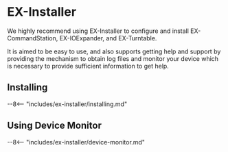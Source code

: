 # EX-Installer

We highly recommend using EX-Installer to configure and install EX-CommandStation, EX-IOExpander, and EX-Turntable.

It is aimed to be easy to use, and also supports getting help and support by providing the mechanism to obtain log files and monitor your device which is necessary to provide sufficient information to get help.

## Installing

--8<-- "includes/ex-installer/installing.md"

## Using Device Monitor

--8<-- "includes/ex-installer/device-monitor.md"
